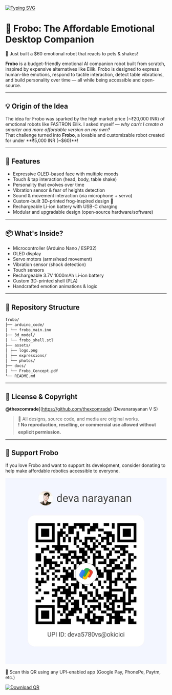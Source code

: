 [![Typing SVG](https://readme-typing-svg.demolab.com/?lines=FROBO,+The+Friendly+Robot;Emotionally+Responsive+%7C+Budget+Smart;Open-Source+%7C+Frog-Inspired+Design&font=Fira+Code&width=1000)](https://git.io/typing-svg)

# 🤖 Frobo: The Affordable Emotional Desktop Companion

🚀 Just built a $60 emotional robot that reacts to pets & shakes!

**Frobo** is a budget-friendly emotional AI companion robot built from scratch, inspired by expensive alternatives like Eilik. Frobo is designed to express human-like emotions, respond to tactile interaction, detect table vibrations, and build personality over time — all while being accessible and open-source.

---

## 💡 Origin of the Idea

The idea for Frobo was sparked by the high market price (~₹20,000 INR) of emotional robots like FASTRON Eilik. I asked myself — *why can't I create a smarter and more affordable version on my own?*  
That challenge turned into **Frobo**, a lovable and customizable robot created for under **₹5,000 INR (~$60)**!

---

## 🔧 Features

- Expressive OLED-based face with multiple moods
- Touch & tap interaction (head, body, table shake)
- Personality that evolves over time
- Vibration sensor & fear of heights detection
- Sound & movement interaction (via microphone + servo)
- Custom-built 3D-printed frog-inspired design 🐸
- Rechargeable Li-ion battery with USB-C charging
- Modular and upgradable design (open-source hardware/software)

---

## 📦 What's Inside?

- Microcontroller (Arduino Nano / ESP32)
- OLED display
- Servo motors (arms/head movement)
- Vibration sensor (shock detection)
- Touch sensors
- Rechargeable 3.7V 1000mAh Li-ion battery
- Custom 3D-printed shell (PLA)
- Handcrafted emotion animations & logic

---

## 📁 Repository Structure
```plaintext
frobo/
├── arduino_code/
│ └── frobo_main.ino
├── 3d_model/
│ └── frobo_shell.stl
├── assets/
│ ├── logo.png
│ ├── expressions/
│ └── photos/
├── docs/
│ └── Frobo_Concept.pdf
└── README.md
```
---

## 📢 License & Copyright

**@thexcomrade**](https://github.com/thexcomrade) (Devanarayanan V S)  
> 📁 All designs, source code, and media are original works.  
> ❗ **No reproduction, reselling, or commercial use allowed without explicit permission.**

---

## 🙌 Support Frobo

If you love Frobo and want to support its development, consider donating to help make affordable robotics accessible to everyone.

![Donate via GPay](assets/gpay_qr.png)

📲 Scan this QR using any UPI-enabled app (Google Pay, PhonePe, Paytm, etc.)

[![Download QR](https://img.shields.io/badge/Download-QR_Code-green?style=for-the-badge&logo=googlepay)](assets/gpay_qr.png)




